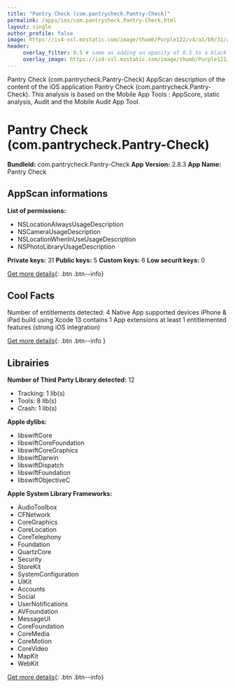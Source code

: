 ```yaml
---
title: "Pantry Check (com.pantrycheck.Pantry-Check)"
permalink: /apps/ios/com.pantrycheck.Pantry-Check.html
layout: single
author_profile: false
image: https://is4-ssl.mzstatic.com/image/thumb/Purple122/v4/a1/b9/31/a1b93153-0885-a878-21f1-a45d8a207397/AppIcon-0-0-1x_U007emarketing-0-0-0-6-0-0-sRGB-0-0-0-GLES2_U002c0-512MB-85-220-0-0.png/512x512bb.jpg
header: 
     overlay_filter: 0.5 # same as adding an opacity of 0.5 to a black background
     overlay_image: https://is4-ssl.mzstatic.com/image/thumb/Purple122/v4/a1/b9/31/a1b93153-0885-a878-21f1-a45d8a207397/AppIcon-0-0-1x_U007emarketing-0-0-0-6-0-0-sRGB-0-0-0-GLES2_U002c0-512MB-85-220-0-0.png/512x512bb.jpg
---
```

Pantry Check (com.pantrycheck.Pantry-Check) AppScan description of the content of the iOS application Pantry Check (com.pantrycheck.Pantry-Check). This analysis is based on the Mobile App Tools : AppScore, static analysis, Audit and the Mobile Audit App Tool.

# Pantry Check (com.pantrycheck.Pantry-Check)

**BundleId:** com.pantrycheck.Pantry-Check
**App Version:** 2.8.3
**App Name:** Pantry Check


## AppScan informations 

**List of permissions:** 
- NSLocationAlwaysUsageDescription
- NSCameraUsageDescription
- NSLocationWhenInUseUsageDescription
- NSPhotoLibraryUsageDescription
  
  
**Private keys:** 31
**Public keys:** 5
**Custom keys:** 6
**Low securit keys:** 0
  
[Get more details](/pricing.html){: .btn .btn--info}

## Cool Facts

Number of entitlements detected: 4
Native App
supported devices iPhone & iPad
build using Xcode 13
contains 1 App extensions
at least 1 entitlemented features (strong iOS integration)
  
[Get more details](/pricing.html){: .btn .btn--info }

## Librairies 
**Number of Third Party Library detected:** 12
- Tracking: 1 lib(s)
- Tools: 8 lib(s)
- Crash: 1 lib(s)


**Apple dylibs:**
- libswiftCore
- libswiftCoreFoundation
- libswiftCoreGraphics
- libswiftDarwin
- libswiftDispatch
- libswiftFoundation
- libswiftObjectiveC


**Apple System Library Frameworks:**
- AudioToolbox
- CFNetwork
- CoreGraphics
- CoreLocation
- CoreTelephony
- Foundation
- QuartzCore
- Security
- StoreKit
- SystemConfiguration
- UIKit
- Accounts
- Social
- UserNotifications
- AVFoundation
- MessageUI
- CoreFoundation
- CoreMedia
- CoreMotion
- CoreVideo
- MapKit
- WebKit


  
[Get more details](/pricing.html){: .btn .btn--info}

